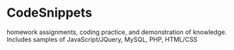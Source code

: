 # CodeSnippets
homework assignments, coding practice, and demonstration of knowledge.  Includes samples of JavaScript/JQuery, MySQL, PHP, HTML/CSS
